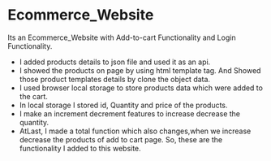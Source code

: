 # Ecommerce_Website
Its an Ecommerce_Website with Add-to-cart Functionality and Login Functionality.
* I added products details to json file and used it as an api.
* I showed the products on page by using html template tag. And Showed those product templates details by clone the object data.  
* I used browser local storage to store products data which were added to the cart.
* In local storage I stored id, Quantity and price of the products.
* I make an increment decrement features to increase decrease the quantity.
* AtLast, I made a total function which also changes,when we increase decrease the products of add to cart page.
So, these are the functionality I added to this website.
